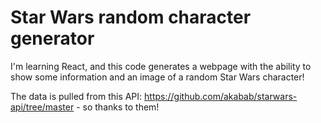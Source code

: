 # Star Wars random character generator

I'm learning React, and this code generates a webpage with the ability to show some information and an image of a random Star Wars character!

The data is pulled from this API: https://github.com/akabab/starwars-api/tree/master - so thanks to them!
